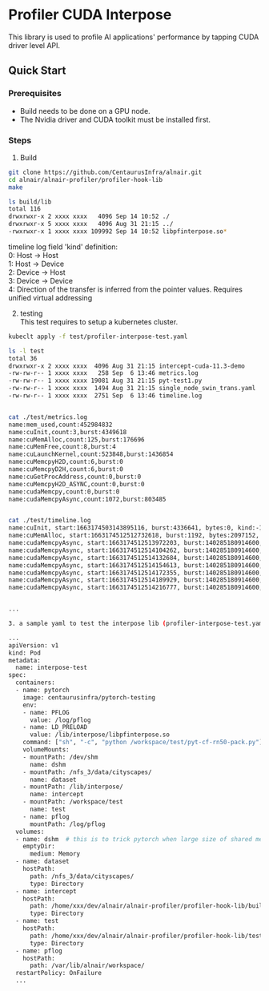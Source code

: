 # Profiler CUDA Interpose 

This library is used to profile AI applications' performance by tapping CUDA driver level API.


## Quick Start

### Prerequisites
* Build needs to be done on a GPU node.
* The Nvidia driver and CUDA toolkit must be installed first.

### Steps

1. Build
```bash
git clone https://github.com/CentaurusInfra/alnair.git
cd alnair/alnair-profiler/profiler-hook-lib
make

ls build/lib
total 116
drwxrwxr-x 2 xxxx xxxx   4096 Sep 14 10:52 ./
drwxrwxr-x 5 xxxx xxxx   4096 Aug 31 21:15 ../
-rwxrwxr-x 1 xxxx xxxx 109992 Sep 14 10:52 libpfinterpose.so*
```

timeline log field 'kind' definition:  
0: Host -> Host  
1: Host -> Device  
2: Device -> Host  
3: Device -> Device  
4: Direction of the transfer is inferred from the pointer values. Requires unified virtual addressing  


2. testing  
This test requires to setup a kubernetes cluster.  

```bash
kubeclt apply -f test/profiler-interpose-test.yaml

ls -l test
total 36
drwxrwxr-x 2 xxxx xxxx  4096 Aug 31 21:15 intercept-cuda-11.3-demo
-rw-rw-r-- 1 xxxx xxxx   258 Sep  6 13:46 metrics.log
-rw-rw-r-- 1 xxxx xxxx 19081 Aug 31 21:15 pyt-test1.py
-rw-rw-r-- 1 xxxx xxxx  1494 Aug 31 21:15 single_node_swin_trans.yaml
-rw-rw-r-- 1 xxxx xxxx  2751 Sep  6 13:46 timeline.log


cat ./test/metrics.log
name:mem_used,count:452984832
name:cuInit,count:3,burst:4349618
name:cuMemAlloc,count:125,burst:176696
name:cuMemFree,count:8,burst:4
name:cuLaunchKernel,count:523848,burst:1436854
name:cuMemcpyH2D,count:6,burst:0
name:cuMemcpyD2H,count:6,burst:0
name:cuGetProcAddress,count:0,burst:0
name:cuMemcpyH2D_ASYNC,count:0,burst:0
name:cudaMemcpy,count:0,burst:0
name:cudaMemcpyAsync,count:1072,burst:803485


cat ./test/timeline.log
name:cuInit, start:1663174503143895116, burst:4336641, bytes:0, kind:-1
name:cuMemAlloc, start:1663174512512732618, burst:1192, bytes:2097152, kind:-1
name:cudaMemcpyAsync, start:1663174512513972203, burst:140285180914600, bytes:3456, kind:1
name:cudaMemcpyAsync, start:1663174512514104262, burst:140285180914600, bytes:128, kind:1
name:cudaMemcpyAsync, start:1663174512514132684, burst:140285180914600, bytes:128, kind:1
name:cudaMemcpyAsync, start:1663174512514154613, burst:140285180914600, bytes:128, kind:1
name:cudaMemcpyAsync, start:1663174512514172355, burst:140285180914600, bytes:128, kind:1
name:cudaMemcpyAsync, start:1663174512514189929, burst:140285180914600, bytes:8, kind:1
name:cudaMemcpyAsync, start:1663174512514216777, burst:140285180914600, bytes:36864, kind:1


...

3. a sample yaml to test the interpose lib (profiler-interpose-test.yaml)

...
apiVersion: v1
kind: Pod
metadata:
  name: interpose-test
spec:
  containers:
  - name: pytorch
    image: centaurusinfra/pytorch-testing
    env:
    - name: PFLOG
      value: /log/pflog    
    - name: LD_PRELOAD
      value: /lib/interpose/libpfinterpose.so    
    command: ["sh", "-c", "python /workspace/test/pyt-cf-rn50-pack.py"]
    volumeMounts:
    - mountPath: /dev/shm
      name: dshm
    - mountPath: /nfs_3/data/cityscapes/
      name: dataset 
    - mountPath: /lib/interpose/
      name: intercept       
    - mountPath: /workspace/test
      name: test       
    - name: pflog
      mountPath: /log/pflog      
  volumes:
  - name: dshm  # this is to trick pytorch when large size of shared memory is needed
    emptyDir:
      medium: Memory
  - name: dataset
    hostPath:
      path: /nfs_3/data/cityscapes/
      type: Directory
  - name: intercept
    hostPath:
      path: /home/xxx/dev/alnair/alnair-profiler/profiler-hook-lib/build/lib
      type: Directory
  - name: test
    hostPath:
      path: /home/xxx/dev/alnair/alnair-profiler/profiler-hook-lib/test
      type: Directory      
  - name: pflog
    hostPath:
      path: /var/lib/alnair/workspace/         
  restartPolicy: OnFailure
  ...